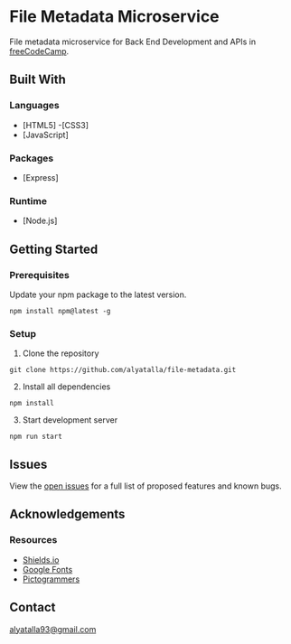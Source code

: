 # File Metadata Microservice


File metadata microservice for Back End Development and APIs in [freeCodeCamp](https://www.freecodecamp.org/learn/).


## Built With

### Languages

- [HTML5]
-[CSS3]
- [JavaScript]

### Packages

- [Express]

### Runtime

- [Node.js]

## Getting Started

### Prerequisites

Update your npm package to the latest version.

```
npm install npm@latest -g
```

### Setup

1. Clone the repository

```
git clone https://github.com/alyatalla/file-metadata.git
```

2. Install all dependencies

```
npm install
```

3. Start development server

```
npm run start
```

## Issues

View the [open issues](https://github.com/ChiefWoods/file-metadata/issues) for a full list of proposed features and known bugs.

## Acknowledgements

### Resources

- [Shields.io](https://shields.io/)
- [Google Fonts](https://fonts.google.com/)
- [Pictogrammers](https://pictogrammers.com/)

## Contact

[alyatalla93@gmail.com](mailto:alyatalla93@gmail.com)